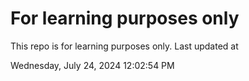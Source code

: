 # For learning purposes only
This repo is for learning purposes only.
Last updated at

Wednesday, July 24, 2024 12:02:54 PM

